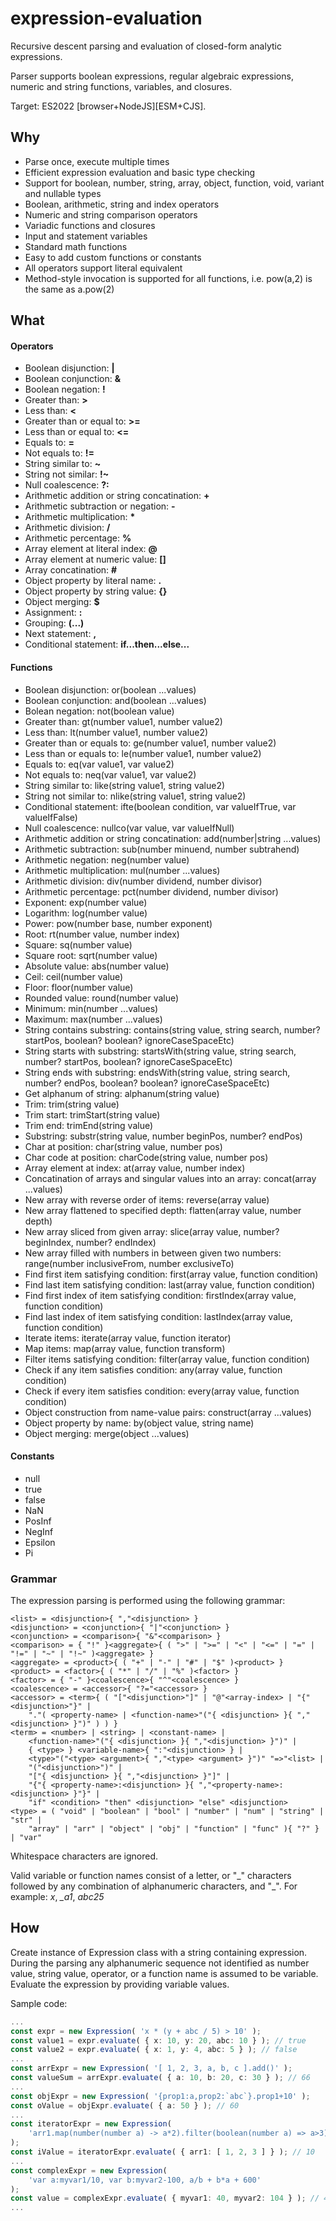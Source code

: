 # expression-evaluation
Recursive descent parsing and evaluation of closed-form analytic expressions.

Parser supports boolean expressions, regular algebraic expressions, 
numeric and string functions, variables, and closures.

Target: ES2022 [browser+NodeJS][ESM+CJS].

## Why

* Parse once, execute multiple times
* Efficient expression evaluation and basic type checking
* Support for boolean, number, string, array, object, function, void, variant
  and nullable types
* Boolean, arithmetic, string and index operators
* Numeric and string comparison operators
* Variadic functions and closures
* Input and statement variables
* Standard math functions
* Easy to add custom functions or constants
* All operators support literal equivalent
* Method-style invocation is supported for all functions,
  i.e. pow(a,2) is the same as a.pow(2)

## What

#### Operators
* Boolean disjunction: **|**
* Boolean conjunction: **&**
* Boolean negation: **!**
* Greater than: **>**
* Less than: **<**
* Greater than or equal to: **>=**
* Less than or equal to: **<=**
* Equals to: **=**
* Not equals to: **!=**
* String similar to: **\~**
* String not similar: **!\~**
* Null coalescence: **?:**
* Arithmetic addition or string concatination: **+**
* Arithmetic subtraction or negation: **-**
* Arithmetic multiplication: **\***
* Arithmetic division: **/**
* Arithmetic percentage: **%**
* Array element at literal index: **@**
* Array element at numeric value: **[]**
* Array concatination: **#**
* Object property by literal name: **.**
* Object property by string value: **{}**
* Object merging: **$**
* Assignment: **:**
* Grouping: **(...)**
* Next statement: **,**
* Conditional statement: **if...then...else...**
#### Functions
* Boolean disjunction: or(boolean ...values)
* Boolean conjunction: and(boolean ...values)
* Bolean negation: not(boolean value)
* Greater than: gt(number value1, number value2)
* Less than: lt(number value1, number value2)
* Greater than or equals to: ge(number value1, number value2)
* Less than or equals to: le(number value1, number value2)
* Equals to: eq(var value1, var value2)
* Not equals to: neq(var value1, var value2)
* String similar to: like(string value1, string value2)
* String not similar to: nlike(string value1, string value2)
* Conditional statement: ifte(boolean condition, var valueIfTrue, var valueIfFalse)
* Null coalescence: nullco(var value, var valueIfNull)
* Arithmetic addition or string concatination: add(number|string ...values)
* Arithmetic subtraction: sub(number minuend, number subtrahend)
* Arithmetic negation: neg(number value)
* Arithmetic multiplication: mul(number ...values)
* Arithmetic division: div(number dividend, number divisor)
* Arithmetic percentage: pct(number dividend, number divisor)
* Exponent: exp(number value)
* Logarithm: log(number value)
* Power: pow(number base, number exponent)
* Root: rt(number value, number index)
* Square: sq(number value)
* Square root: sqrt(number value)
* Absolute value: abs(number value)
* Ceil: ceil(number value)
* Floor: floor(number value)
* Rounded value: round(number value)
* Minimum: min(number ...values)
* Maximum: max(number ...values)
* String contains substring: contains(string value, string search, number? startPos, boolean? boolean? ignoreCaseSpaceEtc)
* String starts with substring: startsWith(string value, string search, number? startPos, boolean? ignoreCaseSpaceEtc)
* String ends with substring: endsWith(string value, string search, number? endPos, boolean? boolean? ignoreCaseSpaceEtc)
* Get alphanum of string: alphanum(string value)
* Trim: trim(string value)
* Trim start: trimStart(string value)
* Trim end: trimEnd(string value)
* Substring: substr(string value, number beginPos, number? endPos)
* Char at position: char(string value, number pos)
* Char code at position: charCode(string value, number pos)
* Array element at index: at(array value, number index)
* Concatination of arrays and singular values into an array: concat(array ...values)
* New array with reverse order of items: reverse(array value)
* New array flattened to specified depth: flatten(array value, number depth)
* New array sliced from given array: slice(array value, number? beginIndex, number? endIndex)
* New array filled with numbers in between given two numbers: range(number inclusiveFrom, number exclusiveTo)
* Find first item satisfying condition: first(array value, function condition)
* Find last item satisfying condition: last(array value, function condition)
* Find first index of item satisfying condition: firstIndex(array value, function condition)
* Find last index of item satisfying condition: lastIndex(array value, function condition)
* Iterate items: iterate(array value, function iterator)
* Map items: map(array value, function transform)
* Filter items satisfying condition: filter(array value, function condition)
* Check if any item satisfies condition: any(array value, function condition)
* Check if every item satisfies condition: every(array value, function condition)
* Object construction from name-value pairs: construct(array ...values)
* Object property by name: by(object value, string name)
* Object merging: merge(object ...values)
#### Constants
* null
* true
* false
* NaN
* PosInf
* NegInf
* Epsilon
* Pi

### Grammar
The expression parsing is performed using the following grammar:

	<list> = <disjunction>{ ","<disjunction> }
	<disjunction> = <conjunction>{ "|"<conjunction> }
	<conjunction> = <comparison>{ "&"<comparison> }
	<comparison> = { "!" }<aggregate>{ ( ">" | ">=" | "<" | "<=" | "=" | "!=" | "~" | "!~" )<aggregate> }
	<aggregate> = <product>{ ( "+" | "-" | "#" | "$" )<product> }
	<product> = <factor>{ ( "*" | "/" | "%" )<factor> }
	<factor> = { "-" }<coalescence>{ "^"<coalescence> }
	<coalescence> = <accessor>{ "?="<accessor> }
	<accessor> = <term>{ ( "["<disjunction>"]" | "@"<array-index> | "{"<disjunction>"}" |
		"."( <property-name> | <function-name>"("{ <disjunction> }{ ","<disjunction> }")" ) ) }
	<term> = <number> | <string> | <constant-name> |
		<function-name>"("{ <disjunction> }{ ","<disjunction> }")" |
		{ <type> } <variable-name>{ ":"<disjunction> } |
		<type>"("<type> <argument>{ ","<type> <argument> }")" "=>"<list> |
		"("<disjunction>")" |
		"["{ <disjunction> }{ ","<disjunction> }"]" |
		"{"{ <property-name>:<disjunction> }{ ","<property-name>:<disjunction> }"}" |
		"if" <condition> "then" <disjunction> "else" <disjunction>
	<type> = ( "void" | "boolean" | "bool" | "number" | "num" | "string" | "str" |
		"array" | "arr" | "object" | "obj" | "function" | "func" ){ "?" } | "var"

Whitespace characters are ignored.

Valid variable or function names consist of a letter, or "\_" characters followed by any combination
of alphanumeric characters, and "\_". For example: *x*, *\_a1*, *abc25*


## How

Create instance of Expression class with a string containing expression.
During the parsing any alphanumeric sequence not identified as
number value, string value, operator, or a function name is assumed to be variable.
Evaluate the expression by providing variable values.

Sample code:

```ts
...
const expr = new Expression( 'x * (y + abc / 5) > 10' );
const value1 = expr.evaluate( { x: 10, y: 20, abc: 10 } ); // true
const value2 = expr.evaluate( { x: 1, y: 4, abc: 5 } ); // false
...
const arrExpr = new Expression( '[ 1, 2, 3, a, b, c ].add()' );
const valueSum = arrExpr.evaluate( { a: 10, b: 20, c: 30 } ); // 66
...
const objExpr = new Expression( '{prop1:a,prop2:`abc`}.prop1+10' );
const oValue = objExpr.evaluate( { a: 50 } ); // 60
...
const iteratorExpr = new Expression(
	'arr1.map(number(number a) -> a*2).filter(boolean(number a) => a>3).add()'
);
const iValue = iteratorExpr.evaluate( { arr1: [ 1, 2, 3 ] } ); // 10
...
const complexExpr = new Expression(
	'var a:myvar1/10, var b:myvar2-100, a/b + b*a + 600'
);
const value = complexExpr.evaluate( { myvar1: 40, myvar2: 104 } ); // 4761
...
```
